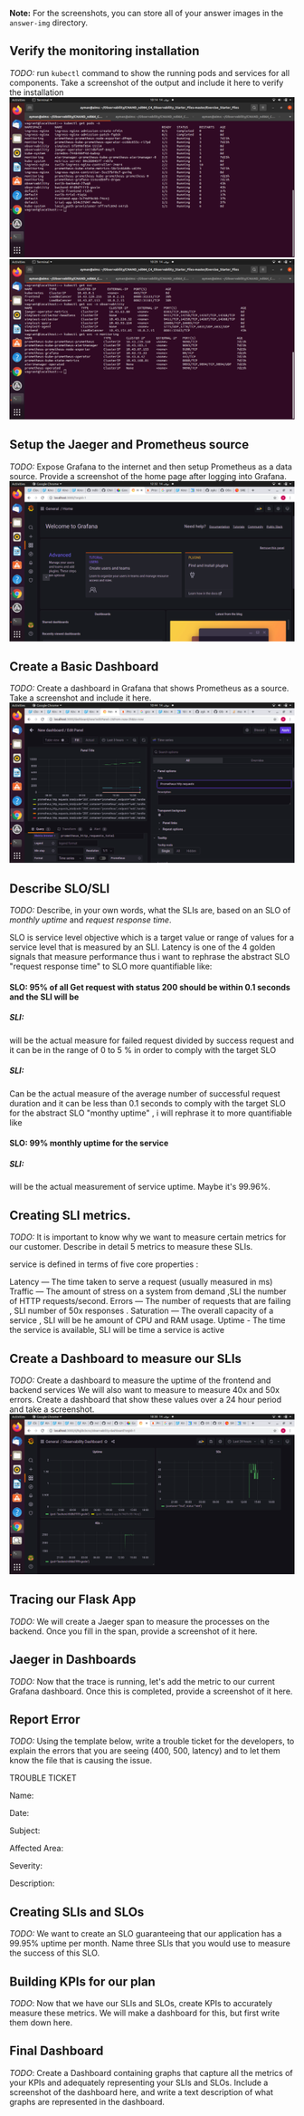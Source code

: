 **Note:** For the screenshots, you can store all of your answer images in the `answer-img` directory.

## Verify the monitoring installation

*TODO:* run `kubectl` command to show the running pods and services for all components. Take a screenshot of the output and include it here to verify the installation
![pods](https://github.com/aykamal2016/Observability/blob/master/Project_Starter_Files-Building_a_Metrics_Dashboard/answer-img/pods-monitoring-observability.png)
![Svc](https://github.com/aykamal2016/Observability/blob/master/Project_Starter_Files-Building_a_Metrics_Dashboard/answer-img/svc-monitoring-observability.png)
## Setup the Jaeger and Prometheus source
*TODO:* Expose Grafana to the internet and then setup Prometheus as a data source. Provide a screenshot of the home page after logging into Grafana.
![prometheus](https://github.com/aykamal2016/Observability/blob/master/Project_Starter_Files-Building_a_Metrics_Dashboard/answer-img/gravana_observability.png)

## Create a Basic Dashboard
*TODO:* Create a dashboard in Grafana that shows Prometheus as a source. Take a screenshot and include it here.
![prometheus](https://github.com/aykamal2016/Observability/blob/master/Project_Starter_Files-Building_a_Metrics_Dashboard/answer-img/prometheus-totalhttp-observability.png)

## Describe SLO/SLI
*TODO:* Describe, in your own words, what the SLIs are, based on an SLO of *monthly uptime* and *request response time*.

SLO is  service level objective  which is a target value or range of values for a service level that is measured by an SLI. Latency is one of the 4 golden signals that measure performance thus i want to rephrase the abstract SLO "request response time" to SLO more quantifiable like:
#### SLO: 95% of all Get request with status 200 should be within 0.1 seconds and the SLI will be 
  ##### SLI: 
  will be the actual measure for failed request divided by success request and it can be in the range of 0 to 5 % in order to comply with the target SLO
  ##### SLI: 
  Can be the actual measure of the average number of successful request duration and it can be less than 0.1 seconds to comply with the target SLO 
for the abstract SLO "monthy uptime" , i will rephrase it to more quantifiable like 
#### SLO: 99% monthly uptime for the service 
  ##### SLI: 
  will be the actual measurement of service uptime. Maybe it's 99.96%.

## Creating SLI metrics.
*TODO:* It is important to know why we want to measure certain metrics for our customer. Describe in detail 5 metrics to measure these SLIs. 

service is defined in terms of five core properties :

Latency — The time taken to serve a request (usually measured in ms) 
Traffic — The amount of stress on a system from demand ,SLI the number of HTTP requests/second.
Errors — The number of requests that are failing , SLI number of 50x responses .
Saturation — The overall capacity of a service , SLI  will be he amount of CPU and RAM usage.
Uptime - The time the service is available, SLI will be time a service is active

## Create a Dashboard to measure our SLIs
*TODO:* Create a dashboard to measure the uptime of the frontend and backend services We will also want to measure to measure 40x and 50x errors. Create a dashboard that show these values over a 24 hour period and take a screenshot.
![prometheus](https://github.com/aykamal2016/Observability/blob/master/Project_Starter_Files-Building_a_Metrics_Dashboard/answer-img/observability-dashboard.png)

## Tracing our Flask App
*TODO:*  We will create a Jaeger span to measure the processes on the backend. Once you fill in the span, provide a screenshot of it here.

## Jaeger in Dashboards
*TODO:* Now that the trace is running, let's add the metric to our current Grafana dashboard. Once this is completed, provide a screenshot of it here.

## Report Error
*TODO:* Using the template below, write a trouble ticket for the developers, to explain the errors that you are seeing (400, 500, latency) and to let them know the file that is causing the issue.

TROUBLE TICKET

Name:

Date:

Subject:

Affected Area:

Severity:

Description:


## Creating SLIs and SLOs
*TODO:* We want to create an SLO guaranteeing that our application has a 99.95% uptime per month. Name three SLIs that you would use to measure the success of this SLO.

## Building KPIs for our plan
*TODO*: Now that we have our SLIs and SLOs, create KPIs to accurately measure these metrics. We will make a dashboard for this, but first write them down here.

## Final Dashboard
*TODO*: Create a Dashboard containing graphs that capture all the metrics of your KPIs and adequately representing your SLIs and SLOs. Include a screenshot of the dashboard here, and write a text description of what graphs are represented in the dashboard.  
